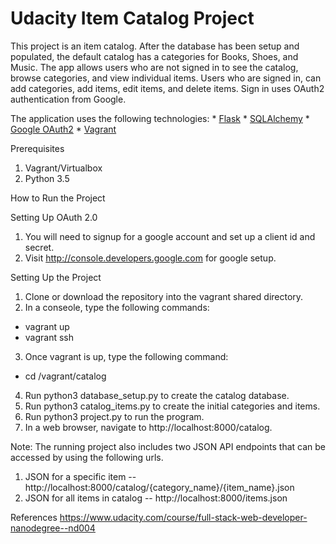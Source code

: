 # Udacity Item Catalog Project

This project is an item catalog. After the database has been setup and populated, the default catalog has a categories for Books, Shoes, and Music. The app allows users who are not signed in to see the catalog, browse categories, and view individual items. Users who are signed in, can add categories, add items, edit items, and delete items. Sign in uses OAuth2 authentication from Google.

The application uses the following technologies:
    * [Flask](http://flask.pocoo.org/)
    * [SQLAlchemy](http://flask-sqlalchemy.pocoo.org/2.3/)
    * [Google OAuth2](https://developers.google.com/identity/protocols/OAuth2)
    * [Vagrant](https://www.vagrantup.com/docs/virtualbox/)

Prerequisites
1. Vagrant/Virtualbox
3. Python 3.5

How to Run the Project

Setting Up OAuth 2.0
1. You will need to signup for a google account and set up a client id and secret.
2. Visit http://console.developers.google.com for google setup.

Setting Up the Project

1. Clone or download the repository into the vagrant shared directory.
2. In a conseole, type the following commands:
  * vagrant up
  * vagrant ssh
3. Once vagrant is up, type the following command:
  * cd /vagrant/catalog
4. Run python3 database_setup.py to create the catalog database.
5. Run python3 catalog_items.py to create the initial categories and items.
6. Run python3 project.py to run the program.
7. In a web browser, navigate to http://localhost:8000/catalog.

Note: The running project also includes two JSON API endpoints that can be accessed by using the following urls.
1. JSON for a specific item -- http://localhost:8000/catalog/{category_name}/{item_name}.json
2. JSON for all items in catalog -- http://localhost:8000/items.json

References
https://www.udacity.com/course/full-stack-web-developer-nanodegree--nd004
